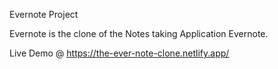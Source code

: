 Evernote Project

Evernote is the clone of the Notes taking Application Evernote.

Live Demo @ https://the-ever-note-clone.netlify.app/



